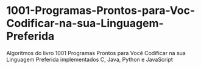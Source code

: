 # 1001-Programas-Prontos-para-Voc-Codificar-na-sua-Linguagem-Preferida
Algoritmos do livro 1001 Programas Prontos para Você Codificar na sua Linguagem Preferida implementados C, Java, Python e JavaScript
